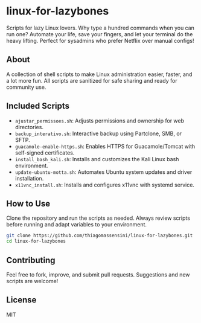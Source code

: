 # linux-for-lazybones

Scripts for lazy Linux lovers. Why type a hundred commands when you can run one? Automate your life, save your fingers, and let your terminal do the heavy lifting. Perfect for sysadmins who prefer Netflix over manual configs!

## About
A collection of shell scripts to make Linux administration easier, faster, and a lot more fun. All scripts are sanitized for safe sharing and ready for community use.

## Included Scripts
- `ajustar_permissoes.sh`: Adjusts permissions and ownership for web directories.
- `backup_interativo.sh`: Interactive backup using Partclone, SMB, or SFTP.
- `guacamole-enable-https.sh`: Enables HTTPS for Guacamole/Tomcat with self-signed certificates.
- `install_bash_kali.sh`: Installs and customizes the Kali Linux bash environment.
- `update-ubuntu-motta.sh`: Automates Ubuntu system updates and driver installation.
- `x11vnc_install.sh`: Installs and configures x11vnc with systemd service.

## How to Use
Clone the repository and run the scripts as needed. Always review scripts before running and adapt variables to your environment.

```bash
git clone https://github.com/thiagomassensini/linux-for-lazybones.git
cd linux-for-lazybones
```

## Contributing
Feel free to fork, improve, and submit pull requests. Suggestions and new scripts are welcome!

## License
MIT
